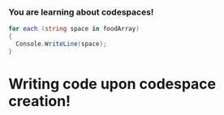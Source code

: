 ### You are learning about codespaces!


``` C#
for each (string space in foodArray)
{
  Console.WriteLine(space);
}
```
# Writing code upon codespace creation!
